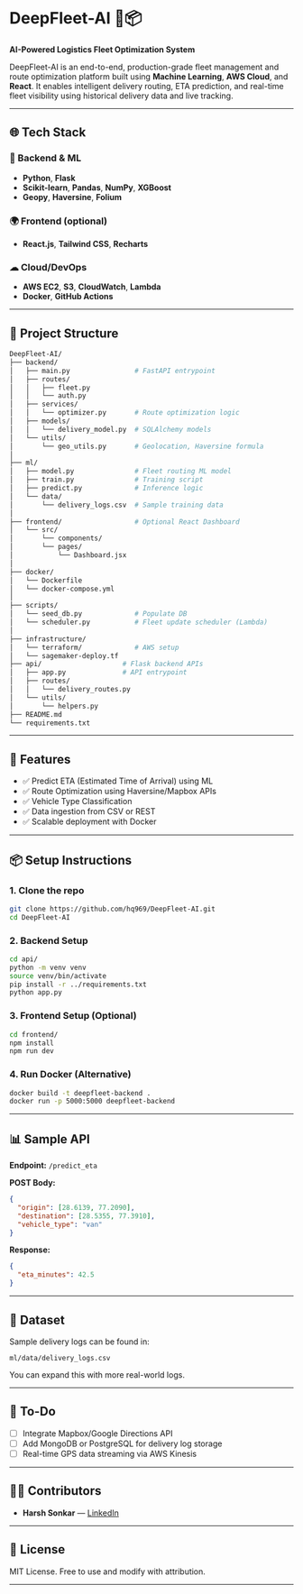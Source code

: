 # DeepFleet-AI 🚚📦  
**AI-Powered Logistics Fleet Optimization System**

DeepFleet-AI is an end-to-end, production-grade fleet management and route optimization platform built using **Machine Learning**, **AWS Cloud**, and **React**. It enables intelligent delivery routing, ETA prediction, and real-time fleet visibility using historical delivery data and live tracking.

---

## 🌐 Tech Stack

### 🧠 Backend & ML
- **Python**, **Flask**
- **Scikit-learn**, **Pandas**, **NumPy**, **XGBoost**
- **Geopy**, **Haversine**, **Folium**

### 🌍 Frontend (optional)
- **React.js**, **Tailwind CSS**, **Recharts**

### ☁ Cloud/DevOps
- **AWS EC2**, **S3**, **CloudWatch**, **Lambda**
- **Docker**, **GitHub Actions**

---

## 📁 Project Structure

```bash
DeepFleet-AI/
├── backend/
│   ├── main.py                # FastAPI entrypoint
│   ├── routes/
│   │   ├── fleet.py
│   │   └── auth.py
│   ├── services/
│   │   └── optimizer.py       # Route optimization logic
│   ├── models/
│   │   └── delivery_model.py  # SQLAlchemy models
│   └── utils/
│       └── geo_utils.py       # Geolocation, Haversine formula
│
├── ml/
│   ├── model.py               # Fleet routing ML model
│   ├── train.py               # Training script
│   ├── predict.py             # Inference logic
│   └── data/
│       └── delivery_logs.csv  # Sample training data
│
├── frontend/                  # Optional React Dashboard
│   └── src/
│       └── components/
│       └── pages/
│           └── Dashboard.jsx
│
├── docker/
│   └── Dockerfile
│   └── docker-compose.yml
│
├── scripts/
│   └── seed_db.py             # Populate DB
│   └── scheduler.py           # Fleet update scheduler (Lambda)
│
├── infrastructure/
│   └── terraform/             # AWS setup
│   └── sagemaker-deploy.tf                                                                                                                                 
├── api/                    # Flask backend APIs
│   ├── app.py              # API entrypoint
│   ├── routes/
│   │   └── delivery_routes.py
│   └── utils/
│       └── helpers.py 
├── README.md
└── requirements.txt  
````

---

## 🚀 Features

* ✅ Predict ETA (Estimated Time of Arrival) using ML
* ✅ Route Optimization using Haversine/Mapbox APIs
* ✅ Vehicle Type Classification
* ✅ Data ingestion from CSV or REST
* ✅ Scalable deployment with Docker

---

## 📦 Setup Instructions

### 1. Clone the repo

```bash
git clone https://github.com/hq969/DeepFleet-AI.git
cd DeepFleet-AI
```

### 2. Backend Setup

```bash
cd api/
python -m venv venv
source venv/bin/activate
pip install -r ../requirements.txt
python app.py
```

### 3. Frontend Setup (Optional)

```bash
cd frontend/
npm install
npm run dev
```

### 4. Run Docker (Alternative)

```bash
docker build -t deepfleet-backend .
docker run -p 5000:5000 deepfleet-backend
```

---

## 📊 Sample API

**Endpoint:** `/predict_eta`

**POST Body:**

```json
{
  "origin": [28.6139, 77.2090],
  "destination": [28.5355, 77.3910],
  "vehicle_type": "van"
}
```

**Response:**

```json
{
  "eta_minutes": 42.5
}
```

---

## 📂 Dataset

Sample delivery logs can be found in:

```
ml/data/delivery_logs.csv
```

You can expand this with more real-world logs.

---

## 📌 To-Do

* [ ] Integrate Mapbox/Google Directions API
* [ ] Add MongoDB or PostgreSQL for delivery log storage
* [ ] Real-time GPS data streaming via AWS Kinesis

---

## 👨‍💻 Contributors

* **Harsh Sonkar** — [LinkedIn](www.linkedin.com/in/harsh-sonkar-232573250)

---

## 📄 License

MIT License. Free to use and modify with attribution.

---


